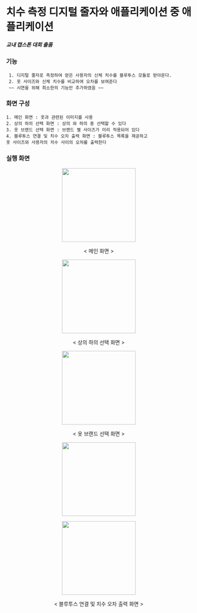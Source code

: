 
# 치수 측정 디지털 줄자와 애플리케이션 중 애플리케이션

##### 교내 캡스톤 대회 출품

### 기능

```
 1. 디지털 줄자로 측정하여 얻은 사용자의 신체 치수를 블루투스 모듈로 받아온다.
 2. 옷 사이즈와 신체 치수를 비교하여 오차를 보여준다
 ~~ 시연을 위해 최소한의 기능만 추가하였음 ~~
```
### 화면 구성

```
1. 메인 화면 : 옷과 관련된 이미지를 사용
2. 상의 하의 선택 화면 : 상의 와 하의 중 선택할 수 있다
3. 옷 브랜드 선택 화면 : 브랜드 별 사이즈가 미리 적용되어 있다
4. 블루투스 연결 및 치수 오차 출력 화면 : 블루투스 목록을 제공하고
옷 사이즈와 사용자의 치수 사이의 오차를 출력한다
``` 
 
  
### 실행 화면



<p align="center"><img src="https://user-images.githubusercontent.com/83719746/121415848-1b4fd100-c9a3-11eb-9610-dea96df07b5a.jpg" width=200px > </p>
<p align="center">< 메인 화면 ></p>


<p align="center"><img src="https://user-images.githubusercontent.com/83719746/121414757-f9098380-c9a1-11eb-931a-4bae23bb8f51.png" width=200px ></p>

<p align="center">< 상의 하의 선택 화면 ></p>


<p align="center"><img src="https://user-images.githubusercontent.com/83719746/121415622-e8a5d880-c9a2-11eb-989e-b7b040892683.png" width=200px ></p>
<p align="center">< 옷 브랜드 선택 화면 ></p>


<p align="center"><img src="https://user-images.githubusercontent.com/83719746/121415424-aed4d200-c9a2-11eb-9932-45125b83fa50.png"  width=200px  ></p>
<p align="center"><img src="https://user-images.githubusercontent.com/83719746/121416028-4d613300-c9a3-11eb-900f-49e25fdc364f.png"  width=200px ></p>
<p align="center">< 블루투스 연결 및 치수 오차 출력 화면 ></p>
